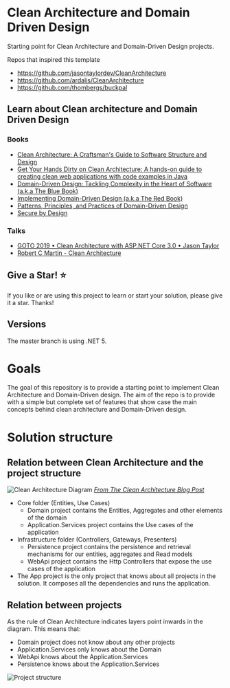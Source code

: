 # Clean Architecture and Domain Driven Design

Starting point for Clean Architecture and Domain-Driven Design projects.

Repos that inspired this template

- https://github.com/jasontaylordev/CleanArchitecture
- https://github.com/ardalis/CleanArchitecture
- https://github.com/thombergs/buckpal

## Learn about Clean architecture and Domain Driven Design

### Books

- [Clean Architecture: A Craftsman's Guide to Software Structure and Design](https://www.amazon.com/Clean-Architecture-Craftsmans-Software-Structure-ebook/dp/B075LRM681/ref=sr_1_1?dchild=1&keywords=clean+architecture&qid=1616938659&sr=8-1)
- [Get Your Hands Dirty on Clean Architecture: A hands-on guide to creating clean web applications with code examples in Java](https://www.amazon.com/Hands-Dirty-Clean-Architecture-hands-ebook/dp/B07YFS3DNF/ref=sr_1_12?dchild=1&keywords=clean+architecture&qid=1616938690&sr=8-12)
- [Domain-Driven Design: Tackling Complexity in the Heart of Software (a.k.a The Blue Book)](https://www.amazon.com/Domain-Driven-Design-Tackling-Complexity-Software-ebook-dp-B00794TAUG/dp/B00794TAUG/ref=mt_other?_encoding=UTF8&me=&qid=1616938355)
- [Implementing Domain-Driven Design (a.k.a The Red Book)](https://www.amazon.com/Implementing-Domain-Driven-Design-Vaughn-Vernon-ebook/dp/B00BCLEBN8/ref=sr_1_3?crid=2KU25HXMXASLH&dchild=1&keywords=domain+driven+design&qid=1616938447&s=digital-text&sprefix=domain+dr%2Cdigital-text%2C228&sr=1-3)
- [Patterns, Principles, and Practices of Domain-Driven Design](https://www.amazon.com/Patterns-Principles-Practices-Domain-Driven-Design-ebook/dp/B00XLYUA0W/ref=sr_1_4?crid=2KU25HXMXASLH&dchild=1&keywords=domain+driven+design&qid=1616938497&s=digital-text&sprefix=domain+dr%2Cdigital-text%2C228&sr=1-4)
- [Secure by Design](https://www.manning.com/books/secure-by-design)

### Talks

- [GOTO 2019 • Clean Architecture with ASP.NET Core 3.0 • Jason Taylor](https://www.youtube.com/watch?v=dK4Yb6-LxAk&t=600s)
- [Robert C Martin - Clean Architecture](https://www.youtube.com/watch?v=Nltqi7ODZTM)

## Give a Star! :star:

If you like or are using this project to learn or start your solution, please give it a star. Thanks!

## Versions

The master branch is using .NET 5. 

# Goals

The goal of this repository is to provide a starting point to implement Clean Architecture and Domain-Driven design. 
The aim of the repo is to provide with a simple but complete set of features that show case the main concepts behind
clean architecture and Domain-Driven design. 

# Solution structure

## Relation between Clean Architecture and the project structure

![Clean Architecture Diagram](https://blog.cleancoder.com/uncle-bob/images/2012-08-13-the-clean-architecture/CleanArchitecture.jpg "Clean Architecture ")
*[From The Clean Architecture Blog Post](https://blog.cleancoder.com/uncle-bob/2012/08/13/the-clean-architecture.html)*

- Core folder (Entities, Use Cases)
    - Domain project contains the Entities, Aggregates and other elements of the domain 
    - Application.Services project contains the Use cases of the application 
- Infrastructure folder (Controllers, Gateways, Presenters)
    - Persistence project contains the persistence and retrieval mechanisms for our entities, aggregates and Read models
    - WebApi project contains the Http Controllers that expose the use cases of the application
- The App project is the only project that knows about all projects in the solution. It composes all the dependencies and runs the application.    

## Relation between projects

As the rule of Clean Architecture indicates layers point inwards in the diagram. This means that:

- Domain project does not know about any other projects
- Application.Services only knows about the Domain
- WebApi knows about the Application.Services
- Persistence knows about the Application.Services

![Project structure](https://docs.google.com/drawings/d/e/2PACX-1vQF_JYDw08PLfhVI16qDfn6vNFJePFReCFCAi5Vv1Jgy_1K4IBWeUgtxHpzXeUH3UECZqVPiIMnn8mN/pub?w=960&h=720)

